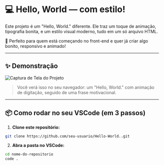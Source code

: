 # 💻 Hello, World — com estilo!

Este projeto é um "Hello, World." diferente. Ele traz um toque de animação, tipografia bonita, e um estilo visual moderno, tudo em um só arquivo HTML.

🖤 Perfeito para quem está começando no front-end e quer já criar algo bonito, responsivo e animado!

---

## ✨ Demonstração

![Captura de Tela do Projeto](<img width="1916" height="941" alt="image" src="https://github.com/user-attachments/assets/ebf5b422-0cfd-43c3-8cb2-3b38a9ff498f" />)

> Você verá isso no seu navegador: um "Hello, World." com animação de digitação, seguido de uma frase motivacional.

---

## 📦 Como rodar no seu VSCode (em 3 passos)

1. **Clone este repositório:**

```bash
git clone https://github.com/seu-usuario/Hello-World..git
```
2. **Abra a pasta no VSCode:**

```bash
cd nome-do-repositorio
code .
```
